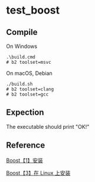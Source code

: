 # test_boost

## Compile

On Windows

```
.\build.cmd
# b2 toolset=msvc
```

On macOS, Debian

```
./build.sh
# b2 toolset=clang
# b2 toolset=gcc
```

## Expection

The executable should print "OK!"

## Reference

[Boost【1】安装](https://blog.umu618.com/2020/09/11/umutech-boost-1-installation/)

[Boost【3】在 Linux 上安装](https://blog.umu618.com/2021/07/06/umutech-boost-3-installation-on-linux/)
